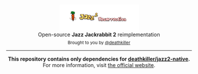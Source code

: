 <div align="center">
    <a href="https://github.com/deathkiller/jazz2"><img src="https://raw.githubusercontent.com/deathkiller/jazz2/master/Docs/Logo.gif" alt="Jazz² Resurrection" title="Jazz² Resurrection"></a>
</div>

<div align="center">
    Open-source <strong>Jazz Jackrabbit 2</strong> reimplementation
</div>

<div align="center">
  <sub>
    Brought to you by <a href="https://github.com/deathkiller">@deathkiller</a>
  </sub>
</div>
<hr/>

<div align="center">
    <b>This repository contains only dependencies for <a href="https://github.com/deathkiller/jazz2-native">deathkiller/jazz2-native</a>.</b><br>For more information, visit <a href="http://deat.tk/jazz2/">the official website</a>.
</div>